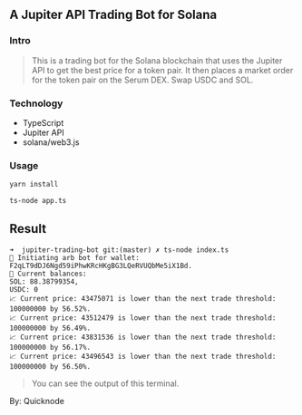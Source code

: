 ## A Jupiter API Trading Bot for Solana

### Intro
> This is a trading bot for the Solana blockchain that uses the Jupiter API to get the best price for a token pair. It then places a market order for the token pair on the Serum DEX.
> Swap USDC and SOL.

### Technology
- TypeScript
- Jupiter API 
- solana/web3.js

### Usage

```bash
yarn install 

ts-node app.ts
```

## Result
```
➜  jupiter-trading-bot git:(master) ✗ ts-node index.ts
🤖 Initiating arb bot for wallet: F2qLT9dDJ6Ngd59iPhwKRcHKgBG3LQeRVUQbMe5iX1Bd.
🏦 Current balances:
SOL: 88.38799354,
USDC: 0
📈 Current price: 43475071 is lower than the next trade threshold: 100000000 by 56.52%.
📈 Current price: 43512479 is lower than the next trade threshold: 100000000 by 56.49%.
📈 Current price: 43831536 is lower than the next trade threshold: 100000000 by 56.17%.
📈 Current price: 43496543 is lower than the next trade threshold: 100000000 by 56.50%.
```
> You can see the output of this terminal.


By: Quicknode